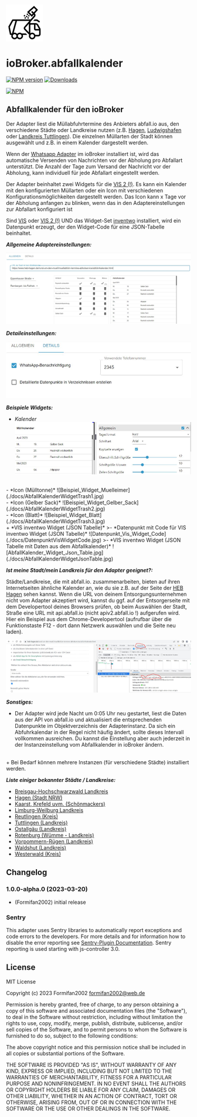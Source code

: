 ![Logo](admin/abfallkalender.png)

# ioBroker.abfallkalender

[![NPM version](https://img.shields.io/npm/v/iobroker.abfallkalender.svg)](https://www.npmjs.com/package/iobroker.abfallkalender)
[![Downloads](https://img.shields.io/npm/dm/iobroker.abfallkalender.svg)](https://www.npmjs.com/package/iobroker.abfallkalender)


[![NPM](https://nodei.co/npm/iobroker.abfallkalender.png?downloads=true)](https://nodei.co/npm/iobroker.abfallkalender/)

## Abfallkalender für den ioBroker

Der Adapter liest die Müllabfuhrtermine des Anbieters abfall.io aus, den verschiedene Städte oder Landkreise nutzen (z.B. [Hagen](https://www.heb-hagen.de/rund-um-den-muell/muellabfuhr-termine-abholservice/abfuhrkalender.html), [Ludwigshafen](https://www.ludwigshafen.de/wirtschaftsstark/wirtschaftsbetrieb-ludwigshafen-wbl/abfall-und-wertstoffe/abfall-und-wertstoffkalender-online) oder [Landkreis Tuttlingen](https://www.abfall-tuttlingen.de/Abfalltermine-APP/)). Die einzelnen Müllarten der Stadt können ausgewählt und z.B. in einem Kalender dargestellt werden. 

Wenn der [Whatsapp Adapter]( https://github.com/ioBroker/ioBroker.whatsapp-cmb) im ioBroker installiert ist, wird das automatische Versenden von Nachrichten vor der Abholung pro Abfallart unterstützt. Die Anzahl der Tage zum Versand der Nachricht vor der Abholung, kann  individuell für jede Abfallart eingestellt werden.

Der Adapter beinhaltet zwei Widgets für die [VIS 2 (!)](https://www.npmjs.com/package/iobroker.vis-2-beta?activeTab=readme). Es kann ein Kalender mit den konfigurierten Müllarten oder ein Icon mit verschiedenen Konfigurationsmöglichkeiten dargestellt werden. Das Icon kann x Tage vor der Abholung anfangen zu blinken, wenn das in den Adaptereinstellungen zur Abfallart konfiguriert ist 

 Sind [VIS](https://github.com/ioBroker/ioBroker.vis) oder [VIS 2 (!)](https://www.npmjs.com/package/iobroker.vis-2-beta?activeTab=readme) UND das Widget-Set [inventwo](https://github.com/inventwo/ioBroker.vis-inventwo) installiert, wird ein Datenpunkt erzeugt, der den Widget-Code für eine JSON-Tabelle beinhaltet.

**_Allgemeine Adaptereinstellungen:_**

![Allgemeine_Einstellungen](./docs/AbfallKalenderConfig1.jpg)

**_Detaileinstellungen:_**

![Detail_Einstellungen](./docs/AbfallKalenderConfig2.jpg)

**_Beispiele Widgets:_** 

- *Kalender*
![Beispiel_Widget_Kalender](./docs/AbfallKalenderWidgetCalendar.jpg)
<br>
- *Icon (Mülltonne)*
![Beispiel_Widget_Muelleimer](./docs/AbfallKalenderWidgetTrash1.jpg)
<br/>
- *Icon (Gelber Sack)*
![Beispiel_Widget_Gelber_Sack](./docs/AbfallKalenderWidgetTrash2.jpg)
<br/>
- *Icon (Blatt)*
![Beispiel_Widget_Blatt](./docs/AbfallKalenderWidgetTrash3.jpg)
<br/>
+ *VIS inventwo Widget (JSON Tabelle)*
>- *Datenpunkt mit Code für VIS inventwo Widget (JSON Tabelle)*
![Datenpunkt_Vis_Widget_Code](./docs/DatenpunktVisWidgetCode.jpg)
>- *VIS inventwo Widget (JSON Tabelle mit Daten aus dem Abfallkalender)*
![AbfallKalender_Widget_Json_Table.jpg](./docs/AbfallKalenderWidgetJsonTable.jpg)

**_Ist meine Stadt/mein Landkreis für den Adapter geeignet?:_**

Städte/Landkreise, die mit abfall.io. zusammenarbeiten, bieten auf ihren Internetseiten ähnliche Kalender an, wie du sie z.B. auf der Seite der [HEB Hagen](https://www.heb-hagen.de/rund-um-den-muell/) sehen kannst. Wenn die URL von deinem Entsorgungsunternehmen nicht vom Adapter akzeptiert wird, kannst du ggf. auf der Entsorgerseite mit dem Developertool deines Browsers prüfen, ob beim Auswählen der Stadt, Straße eine URL mit api.abfall.io (nicht apiv2.abfall.io !) aufgerufen wird. Hier ein Beispiel aus dem Chrome-Developertool (aufrufbar über die Funktionstaste F12 - dort dann Netzwerk auswählen und die Seite neu laden).

![AbfallKalender_Widget_Json_Table.jpg](./docs/ChromeDeveloperTool.jpg)

**_Sonstiges:_**

+  Der Adapter wird jede Nacht um 0:05 Uhr neu gestartet, liest die Daten aus der API von abfall.io und aktualisiert die entsprechenden Datenpunkte im Objektverzeichnis der Adapterinstanz. Da sich ein Abfuhrkalendar in der Regel nicht häufig ändert, sollte dieses Intervall vollkommen ausreichen. Du kannst die Einstellung aber auch jederzeit in der Instanzeinstellung vom Abfallkalender in ioBroker ändern.
<br/>
+ Bei Bedarf können mehrere Instanzen (für verschiedene Städte) installiert werden.

**_Liste einiger bekannter Städte / Landkreise:_**

+ [Breisgau-Hochschwarzwald Landkreis](https://www.breisgau-hochschwarzwald.de/pb/Breisgau-Hochschwarzwald/Start/Service+_+Verwaltung/Entsorgung+und+Recycling.html)
+ [Hagen (Stadt NRW)](https://www.heb-hagen.de/rund-um-den-muell/muellabfuhr-termine-abholservice/abfuhrkalender.html)
+ [Kaarst, Krefeld uvm. (Schönmackers)](https://www.schoenmackers.de/rund-um-service/muellalarm/)
+ [Limburg-Weilburg Landkreis](https://www.awb-lm.de/ihr-abfallkalender/)
+ [Reutlingen (Kreis)](https://www.kreis-reutlingen.de/abfalltermine)
+ [Tuttlingen (Landkreis)](https://www.abfall-tuttlingen.de/Abfalltermine-APP/)
+ [Ostallgäu (Landkreis)](https://www.buerger-ostallgaeu.de/abfallwirtschaft/abfuhrkalender.html)
+ [Rotenburg (Wümme - Landkreis)](https://www.lk-awr.de/termine/entsorgungstermine/)
+ [Vorpommern-Rügen (Landkreis)](https://www.lk-vr.de/Abfallkalender)
+ [Waldshut (Landkreis)](https://www.abfall-landkreis-waldshut.de/de/termine/)
+ [Westerwald (Kreis)](https://wab.rlp.de/nc/abfuhr-termine/regelabfuhrtermine.html)					   

## Changelog

<!--
	Placeholder for the next version (at the beginning of the line):
	### **WORK IN PROGRESS**
-->
### 1.0.0-alpha.0 (2023-03-20)

-   (Formifan2002) initial release

### Sentry
This adapter uses Sentry libraries to automatically report exceptions and code errors to the developers. For more details and for information how to disable the error reporting see [Sentry-Plugin Documentation](https://github.com/ioBroker/plugin-sentry#plugin-sentry). Sentry reporting is used starting with js-controller 3.0.

## License

MIT License

Copyright (c) 2023 Formifan2002 <formifan2002@web.de>

Permission is hereby granted, free of charge, to any person obtaining a copy
of this software and associated documentation files (the "Software"), to deal
in the Software without restriction, including without limitation the rights
to use, copy, modify, merge, publish, distribute, sublicense, and/or sell
copies of the Software, and to permit persons to whom the Software is
furnished to do so, subject to the following conditions:

The above copyright notice and this permission notice shall be included in all
copies or substantial portions of the Software.

THE SOFTWARE IS PROVIDED "AS IS", WITHOUT WARRANTY OF ANY KIND, EXPRESS OR
IMPLIED, INCLUDING BUT NOT LIMITED TO THE WARRANTIES OF MERCHANTABILITY,
FITNESS FOR A PARTICULAR PURPOSE AND NONINFRINGEMENT. IN NO EVENT SHALL THE
AUTHORS OR COPYRIGHT HOLDERS BE LIABLE FOR ANY CLAIM, DAMAGES OR OTHER
LIABILITY, WHETHER IN AN ACTION OF CONTRACT, TORT OR OTHERWISE, ARISING FROM,
OUT OF OR IN CONNECTION WITH THE SOFTWARE OR THE USE OR OTHER DEALINGS IN THE
SOFTWARE.
